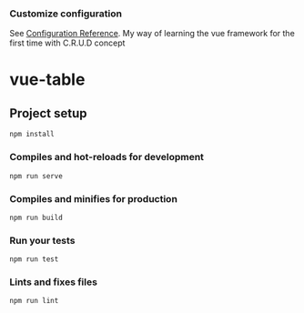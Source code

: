 
### Customize configuration
See [Configuration Reference](https://cli.vuejs.org/config/).
My way of learning the vue framework for the first time with C.R.U.D concept

# vue-table

## Project setup
```
npm install
```

### Compiles and hot-reloads for development
```
npm run serve
```

### Compiles and minifies for production
```
npm run build
```

### Run your tests
```
npm run test
```

### Lints and fixes files
```
npm run lint
```
